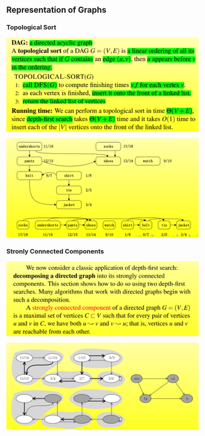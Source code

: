 ## Representation of Graphs

### Topological Sort

![image-20240116000042280](./assets/image-20240116000042280.png)

![image-20240116000206292](./assets/image-20240116000206292.png)

### Stronly Connected Components

![image-20240116000545639](./assets/image-20240116000545639.png)

![image-20240116000602099](./assets/image-20240116000602099.png)
